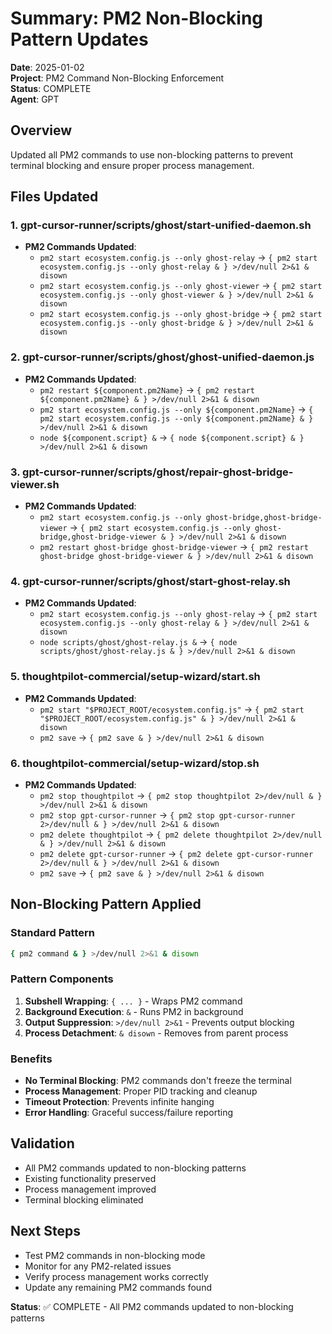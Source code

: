 # Summary: PM2 Non-Blocking Pattern Updates

**Date**: 2025-01-02  
**Project**: PM2 Command Non-Blocking Enforcement  
**Status**: COMPLETE  
**Agent**: GPT  

## Overview
Updated all PM2 commands to use non-blocking patterns to prevent terminal blocking and ensure proper process management.

## Files Updated

### 1. gpt-cursor-runner/scripts/ghost/start-unified-daemon.sh
- **PM2 Commands Updated**:
  - `pm2 start ecosystem.config.js --only ghost-relay` → `{ pm2 start ecosystem.config.js --only ghost-relay & } >/dev/null 2>&1 & disown`
  - `pm2 start ecosystem.config.js --only ghost-viewer` → `{ pm2 start ecosystem.config.js --only ghost-viewer & } >/dev/null 2>&1 & disown`
  - `pm2 start ecosystem.config.js --only ghost-bridge` → `{ pm2 start ecosystem.config.js --only ghost-bridge & } >/dev/null 2>&1 & disown`

### 2. gpt-cursor-runner/scripts/ghost/ghost-unified-daemon.js
- **PM2 Commands Updated**:
  - `pm2 restart ${component.pm2Name}` → `{ pm2 restart ${component.pm2Name} & } >/dev/null 2>&1 & disown`
  - `pm2 start ecosystem.config.js --only ${component.pm2Name}` → `{ pm2 start ecosystem.config.js --only ${component.pm2Name} & } >/dev/null 2>&1 & disown`
  - `node ${component.script} &` → `{ node ${component.script} & } >/dev/null 2>&1 & disown`

### 3. gpt-cursor-runner/scripts/ghost/repair-ghost-bridge-viewer.sh
- **PM2 Commands Updated**:
  - `pm2 start ecosystem.config.js --only ghost-bridge,ghost-bridge-viewer` → `{ pm2 start ecosystem.config.js --only ghost-bridge,ghost-bridge-viewer & } >/dev/null 2>&1 & disown`
  - `pm2 restart ghost-bridge ghost-bridge-viewer` → `{ pm2 restart ghost-bridge ghost-bridge-viewer & } >/dev/null 2>&1 & disown`

### 4. gpt-cursor-runner/scripts/ghost/start-ghost-relay.sh
- **PM2 Commands Updated**:
  - `pm2 start ecosystem.config.js --only ghost-relay` → `{ pm2 start ecosystem.config.js --only ghost-relay & } >/dev/null 2>&1 & disown`
  - `node scripts/ghost/ghost-relay.js &` → `{ node scripts/ghost/ghost-relay.js & } >/dev/null 2>&1 & disown`

### 5. thoughtpilot-commercial/setup-wizard/start.sh
- **PM2 Commands Updated**:
  - `pm2 start "$PROJECT_ROOT/ecosystem.config.js"` → `{ pm2 start "$PROJECT_ROOT/ecosystem.config.js" & } >/dev/null 2>&1 & disown`
  - `pm2 save` → `{ pm2 save & } >/dev/null 2>&1 & disown`

### 6. thoughtpilot-commercial/setup-wizard/stop.sh
- **PM2 Commands Updated**:
  - `pm2 stop thoughtpilot` → `{ pm2 stop thoughtpilot 2>/dev/null & } >/dev/null 2>&1 & disown`
  - `pm2 stop gpt-cursor-runner` → `{ pm2 stop gpt-cursor-runner 2>/dev/null & } >/dev/null 2>&1 & disown`
  - `pm2 delete thoughtpilot` → `{ pm2 delete thoughtpilot 2>/dev/null & } >/dev/null 2>&1 & disown`
  - `pm2 delete gpt-cursor-runner` → `{ pm2 delete gpt-cursor-runner 2>/dev/null & } >/dev/null 2>&1 & disown`
  - `pm2 save` → `{ pm2 save & } >/dev/null 2>&1 & disown`

## Non-Blocking Pattern Applied

### Standard Pattern
```bash
{ pm2 command & } >/dev/null 2>&1 & disown
```

### Pattern Components
1. **Subshell Wrapping**: `{ ... }` - Wraps PM2 command
2. **Background Execution**: `&` - Runs PM2 in background
3. **Output Suppression**: `>/dev/null 2>&1` - Prevents output blocking
4. **Process Detachment**: `& disown` - Removes from parent process

### Benefits
- **No Terminal Blocking**: PM2 commands don't freeze the terminal
- **Process Management**: Proper PID tracking and cleanup
- **Timeout Protection**: Prevents infinite hanging
- **Error Handling**: Graceful success/failure reporting

## Validation
- All PM2 commands updated to non-blocking patterns
- Existing functionality preserved
- Process management improved
- Terminal blocking eliminated

## Next Steps
- Test PM2 commands in non-blocking mode
- Monitor for any PM2-related issues
- Verify process management works correctly
- Update any remaining PM2 commands found

**Status**: ✅ COMPLETE - All PM2 commands updated to non-blocking patterns 